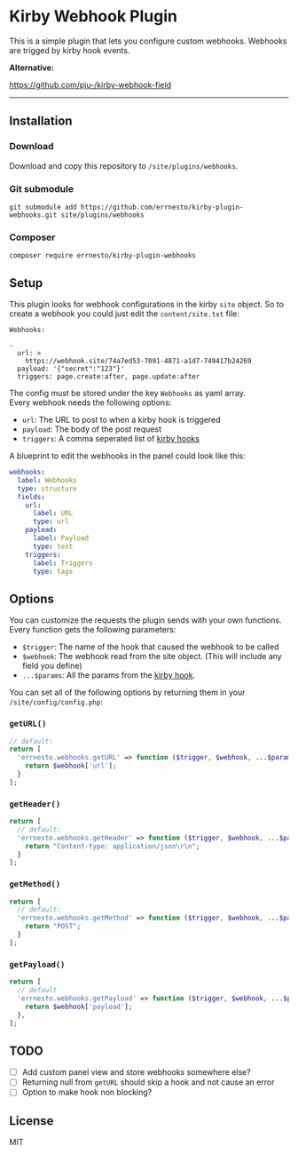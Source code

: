 # Kirby Webhook Plugin

This is a simple plugin that lets you configure custom webhooks.
Webhooks are trigged by kirby hook events.

**Alternative:**

https://github.com/pju-/kirby-webhook-field

---

## Installation

### Download

Download and copy this repository to `/site/plugins/webhooks`.

### Git submodule

```
git submodule add https://github.com/errnesto/kirby-plugin-webhooks.git site/plugins/webhooks
```

### Composer

```
composer require errnesto/kirby-plugin-webhooks
```

## Setup

This plugin looks for webhook configurations in the kirby `site` object.
So to create a webhook you could just edit the `content/site.txt` file:

```
Webhooks:

-
  url: >
    https://webhook.site/74a7ed53-7091-4871-a1d7-749417b24269
  payload: '{"secret":"123"}'
  triggers: page.create:after, page.update:after

```

The config must be stored under the key `Webhooks` as yaml array.  
Every webhook needs the following options:

- `url`: The URL to post to when a kirby hook is triggered
- `payload`: The body of the post request
- `triggers`: A comma seperated list of [kirby hooks](https://getkirby.com/docs/reference/system/options/hooks)

A blueprint to edit the webhooks in the panel could look like this:

```yaml
webhooks:
  label: Webhooks
  type: structure
  fields:
    url:
      label: URL
      type: url
    payload:
      label: Payload
      type: text
    triggers:
      label: Triggers
      type: tags
```

## Options

You can customize the requests the plugin sends with your own functions.  
Every function gets the following parameters:

- `$trigger`: The name of the hook that caused the webhook to be called
- `$webhook`: The webhook read from the site object. (This will include any field you define)
- `...$params`: All the params from the [kirby hook](https://getkirby.com/docs/reference/system/options/hooks).

You can set all of the following options by returning them in your `/site/config/config.php`:

### `getURL()`

```php
// default:
return [
  'errnesto.webhooks.getURL' => function ($trigger, $webhook, ...$params) {
    return $webhook['url'];
  }
];
```

### `getHeader()`

```php
return [
  // default:
  'errnesto.webhooks.getHeader' => function ($trigger, $webhook, ...$params) {
    return "Content-type: application/json\r\n";
  }
];
```

### `getMethod()`

```php
return [
  // default:
  'errnesto.webhooks.getMethod' => function ($trigger, $webhook, ...$params) {
    return "POST";
  }
];
```

### `getPayload()`

```php
return [
  // default
  'errnesto.webhooks.getPayload' => function ($trigger, $webhook, ...$params) {
    return $webhook['payload'];
  },
];
```

## TODO

- [ ] Add custom panel view and store webhooks somewhere else?
- [ ] Returning null from `getURL` should skip a hook and not cause an error
- [ ] Option to make hook non blocking?

## License

MIT
